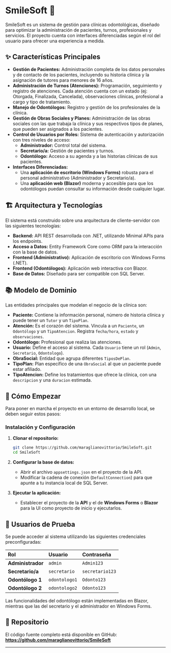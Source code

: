 ﻿# SmileSoft 🦷

SmileSoft es un sistema de gestión  para clínicas odontológicas, diseñado para optimizar la administración de pacientes, turnos, profesionales y servicios. El proyecto cuenta con interfaces diferenciadas según el rol del usuario para ofrecer una experiencia a medida.

## ✨ Características Principales

-   **Gestión de Pacientes:** Administración completa de los datos personales y de contacto de los pacientes, incluyendo su historia clínica y la asignación de tutores para menores de 16 años.
-   **Administración de Turnos (Atenciones):** Programación, seguimiento y registro de atenciones. Cada atención cuenta con un estado (ej: Otorgada, Finalizada, Cancelada), observaciones clínicas, profesional a cargo y tipo de tratamiento.
-   **Manejo de Odontólogos:** Registro y gestión de los profesionales de la clínica.
-   **Gestión de Obras Sociales y Planes:** Administración de las obras sociales con las que trabaja la clínica y sus respectivos tipos de planes, que pueden ser asignados a los pacientes.
-   **Control de Usuarios por Roles:** Sistema de autenticación y autorización con tres niveles de acceso:
    -   **Administrador:** Control total del sistema.
    -   **Secretario/a:** Gestión de pacientes y turnos.
    -   **Odontólogo:** Acceso a su agenda y a las historias clínicas de sus pacientes.
-   **Interfaces Diferenciadas:**
    -   Una **aplicación de escritorio (Windows Forms)** robusta para el personal administrativo (Administrador y Secretario/a).
    -   Una **aplicación web (Blazor)** moderna y accesible para que los odontólogos puedan consultar su información desde cualquier lugar.

## 🏗️ Arquitectura y Tecnologías

El sistema está construido sobre una arquitectura de cliente-servidor con las siguientes tecnologías:

-   **Backend:** API REST desarrollada con .NET, utilizando Minimal APIs para los endpoints.
-   **Acceso a Datos:** Entity Framework Core como ORM para la interacción con la base de datos.
-   **Frontend (Administrativo):** Aplicación de escritorio con Windows Forms (.NET).
-   **Frontend (Odontólogos):** Aplicación web interactiva con Blazor.
-   **Base de Datos:** Diseñado para ser compatible con SQL Server.

## 📚 Modelo de Dominio

Las entidades principales que modelan el negocio de la clínica son:

-   **Paciente:** Contiene la información personal, número de historia clínica y puede tener un `Tutor` y un `TipoPlan`.
-   **Atención:** Es el corazón del sistema. Vincula a un `Paciente`, un `Odontólogo` y un `TipoAtencion`. Registra `fecha/hora`, `estado` y `observaciones`.
-   **Odontólogo:** Profesional que realiza las atenciones.
-   **Usuario:** Define el acceso al sistema. Cada `Usuario` tiene un rol (`Admin`, `Secretario`, `Odontologo`).
-   **ObraSocial:** Entidad que agrupa diferentes `TiposDePlan`.
-   **TipoPlan:** Plan específico de una `ObraSocial` al que un paciente puede estar afiliado.
-   **TipoAtencion:** Define los tratamientos que ofrece la clínica, con una `descripcion` y una `duracion` estimada.

## 🚀 Cómo Empezar

Para poner en marcha el proyecto en un entorno de desarrollo local, se deben seguir estos pasos:


### Instalación y Configuración

1.  **Clonar el repositorio:**
    ```bash
    git clone https://github.com/maraglianovittorio/SmileSoft.git
    cd SmileSoft
    ```

2.  **Configurar la base de datos:**
    -   Abrir el archivo `appsettings.json` en el proyecto de la API.
    -   Modificar la cadena de conexión (`DefaultConnection`) para que apunte a tu instancia local de SQL Server.

3.  **Ejecutar la aplicación:**
    -   Establecer el proyecto de la **API** y el de **Windows Forms** o **Blazor** para la UI como proyecto de inicio y ejecutarlos.

## 👥 Usuarios de Prueba

Se puede acceder al sistema utilizando las siguientes credenciales preconfiguradas:

| Rol | Usuario | Contraseña |
| :--- | :--- | :--- |
| **Administrador** | `admin` | `Admin123` |
| **Secretario/a** | `secretario` | `secretario123` |
| **Odontólogo 1** | `odontologo1` | `Odonto123` |
| **Odontólogo 2** | `odontologo2` | `Odonto123` |

Las funcionalidades del odontólogo están implementadas en Blazor, mientras que las del secretario y el administrador en Windows Forms.

## 🔗 Repositorio

El código fuente completo está disponible en GitHub:
**https://github.com/maraglianovittorio/SmileSoft**

---